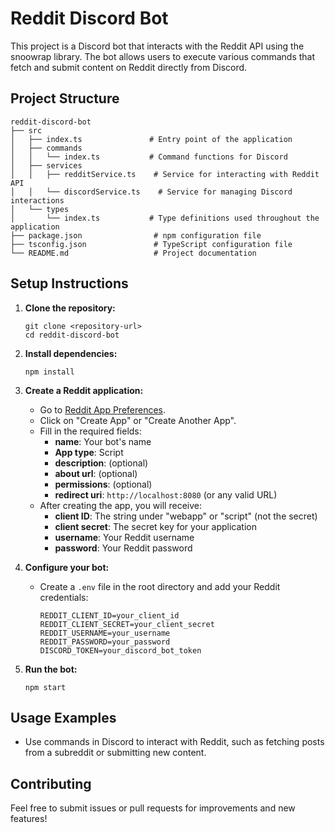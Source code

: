 # Reddit Discord Bot

This project is a Discord bot that interacts with the Reddit API using the snoowrap library. The bot allows users to execute various commands that fetch and submit content on Reddit directly from Discord.

## Project Structure

```
reddit-discord-bot
├── src
│   ├── index.ts               # Entry point of the application
│   ├── commands
│   │   └── index.ts           # Command functions for Discord
│   ├── services
│   │   ├── redditService.ts    # Service for interacting with Reddit API
│   │   └── discordService.ts    # Service for managing Discord interactions
│   └── types
│       └── index.ts           # Type definitions used throughout the application
├── package.json                # npm configuration file
├── tsconfig.json               # TypeScript configuration file
└── README.md                   # Project documentation
```

## Setup Instructions

1. **Clone the repository:**
   ```
   git clone <repository-url>
   cd reddit-discord-bot
   ```

2. **Install dependencies:**
   ```
   npm install
   ```

3. **Create a Reddit application:**
   - Go to [Reddit App Preferences](https://www.reddit.com/prefs/apps).
   - Click on "Create App" or "Create Another App".
   - Fill in the required fields:
     - **name**: Your bot's name
     - **App type**: Script
     - **description**: (optional)
     - **about url**: (optional)
     - **permissions**: (optional)
     - **redirect uri**: `http://localhost:8080` (or any valid URL)
   - After creating the app, you will receive:
     - **client ID**: The string under "webapp" or "script" (not the secret)
     - **client secret**: The secret key for your application
     - **username**: Your Reddit username
     - **password**: Your Reddit password

4. **Configure your bot:**
   - Create a `.env` file in the root directory and add your Reddit credentials:
     ```
     REDDIT_CLIENT_ID=your_client_id
     REDDIT_CLIENT_SECRET=your_client_secret
     REDDIT_USERNAME=your_username
     REDDIT_PASSWORD=your_password
     DISCORD_TOKEN=your_discord_bot_token
     ```

5. **Run the bot:**
   ```
   npm start
   ```

## Usage Examples

- Use commands in Discord to interact with Reddit, such as fetching posts from a subreddit or submitting new content.

## Contributing

Feel free to submit issues or pull requests for improvements and new features!